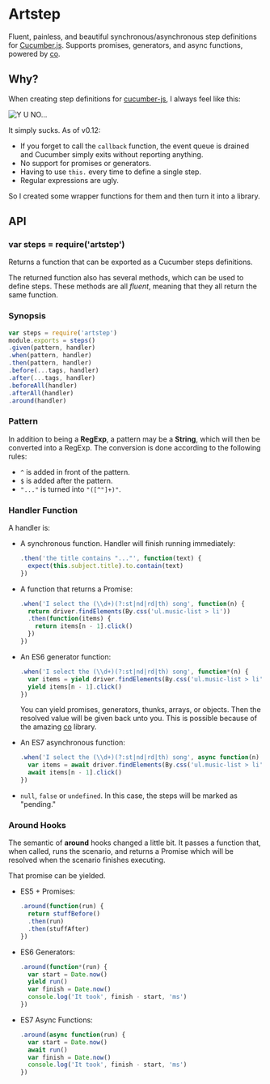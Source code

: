 
Artstep
=======

Fluent, painless, and beautiful synchronous/asynchronous step definitions for [Cucumber.js](https://github.com/cucumber/cucumber-js).
Supports promises, generators, and async functions, powered by [co](https://www.npmjs.com/package/co).


Why?
----

When creating step definitions for [cucumber-js](https://github.com/cucumber/cucumber-js), I always feel like this:

![Y U NO...](http://i0.kym-cdn.com/photos/images/newsfeed/000/089/665/tumblr_l96b01l36p1qdhmifo1_500.jpg)

It simply sucks. As of v0.12:

- If you forget to call the `callback` function, the event queue is drained and Cucumber simply exits without reporting anything.
- No support for promises or generators.
- Having to use `this.` every time to define a single step.
- Regular expressions are ugly.

So I created some wrapper functions for them and then turn it into a library.


API
---

### var steps = require('artstep')

Returns a function that can be exported as a Cucumber steps definitions.

The returned function also has several methods,
which can be used to define steps.
These methods are all _fluent_,
meaning that they all return the same function.


### Synopsis

```js
var steps = require('artstep')
module.exports = steps()
.given(pattern, handler)
.when(pattern, handler)
.then(pattern, handler)
.before(...tags, handler)
.after(...tags, handler)
.beforeAll(handler)
.afterAll(handler)
.around(handler)
```

### Pattern

In addition to being a __RegExp__,
a pattern may be a __String__,
which will then be converted into a RegExp.
The conversion is done according to the following rules:

- `^` is added in front of the pattern.
- `$` is added after the pattern.
- `"..."` is turned into `"([^"]+)"`.


### Handler Function

A handler is:

- A synchronous function. Handler will finish running immediately:

    ```js
    .then('the title contains "..."', function(text) {
      expect(this.subject.title).to.contain(text)
    })
    ```

- A function that returns a Promise:

    ```js
    .when('I select the (\\d+)(?:st|nd|rd|th) song', function(n) {
      return driver.findElements(By.css('ul.music-list > li'))
      .then(function(items) {
        return items[n - 1].click()
      })
    })
    ```

- An ES6 generator function:

    ```js
    .when('I select the (\\d+)(?:st|nd|rd|th) song', function*(n) {
      var items = yield driver.findElements(By.css('ul.music-list > li'))
      yield items[n - 1].click()
    })
    ```

    You can yield promises, generators, thunks, arrays, or objects.
    Then the resolved value will be given back unto you.
    This is possible because of the amazing [co](https://www.npmjs.com/package/co) library.


- An ES7 asynchronous function:

    ```js
    .when('I select the (\\d+)(?:st|nd|rd|th) song', async function(n) {
      var items = await driver.findElements(By.css('ul.music-list > li'))
      await items[n - 1].click()
    })
    ```

- `null`, `false` or `undefined`. In this case, the steps will be marked as "pending."


### Around Hooks

The semantic of __around__ hooks changed a little bit.
It passes a function that, when called, runs the scenario,
and returns a Promise which will be resolved when the scenario
finishes executing.

That promise can be yielded.

- ES5 + Promises:

    ```js
    .around(function(run) {
      return stuffBefore()
      .then(run)
      .then(stuffAfter)
    })
    ```
- ES6 Generators:

    ```js
    .around(function*(run) {
      var start = Date.now()
      yield run()
      var finish = Date.now()
      console.log('It took', finish - start, 'ms')
    })
    ```

- ES7 Async Functions:

    ```js
    .around(async function(run) {
      var start = Date.now()
      await run()
      var finish = Date.now()
      console.log('It took', finish - start, 'ms')
    })
    ```
